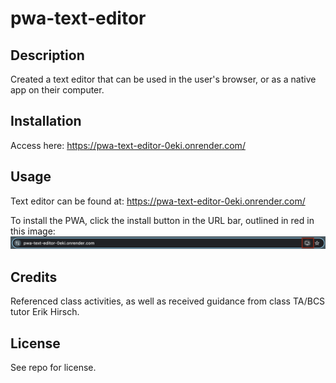 # pwa-text-editor

## Description

Created a text editor that can be used in the user's browser, or as a native app on their computer.

## Installation

Access here: https://pwa-text-editor-0eki.onrender.com/ 

## Usage

Text editor can be found at: https://pwa-text-editor-0eki.onrender.com/ 

To install the PWA, click the install button in the URL bar, outlined in red in this image:
![Image of the URL bar, outlining install button in red.](/server/install-PWA.png)

## Credits

Referenced class activities, as well as received guidance from class TA/BCS tutor Erik Hirsch.

## License

See repo for license.